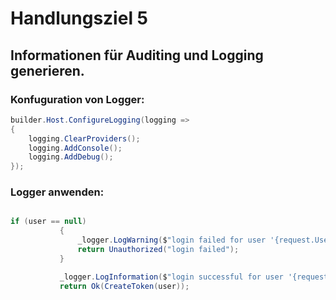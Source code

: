# Handlungsziel 5
## Informationen für Auditing und Logging generieren.

### Konfuguration von Logger:
```csharp
builder.Host.ConfigureLogging(logging =>
{
    logging.ClearProviders();
    logging.AddConsole();
    logging.AddDebug();
});

```


### Logger anwenden:
 ```csharp

if (user == null)
            {
                _logger.LogWarning($"login failed for user '{request.Username}'");
                return Unauthorized("login failed");
            }

            _logger.LogInformation($"login successful for user '{request.Username}'");
            return Ok(CreateToken(user));
```


